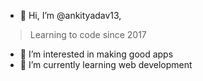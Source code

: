 - 👋 Hi, I’m @ankityadav13, 
>Learning to code since 2017
- 👀 I’m interested in making good apps
- 🌱 I’m currently learning web development
 

<!---
ankityadav13/ankityadav13 is a ✨ special ✨ repository because its `README.md` (this file) appears on your GitHub profile.
You can click the Preview link to take a look at your changes.
--->
